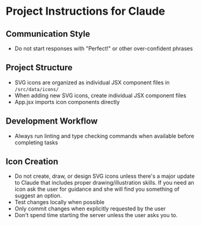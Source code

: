 # Project Instructions for Claude

## Communication Style
- Do not start responses with "Perfect!" or other over-confident phrases

## Project Structure
- SVG icons are organized as individual JSX component files in `/src/data/icons/`
- When adding new SVG icons, create individual JSX component files
- App.jsx imports icon components directly

## Development Workflow
- Always run linting and type checking commands when available before completing tasks

## Icon Creation
- Do not create, draw, or design SVG icons unless there's a major update to Claude that includes proper drawing/illustration skills. If you need an icon ask the user for guidance and she will find you something of suggest an option. 
- Test changes locally when possible
- Only commit changes when explicitly requested by the user
- Don't spend time starting the server unless the user asks you to. 